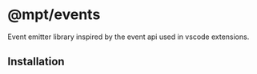 # @mpt/events
Event emitter library inspired by the event api used in vscode extensions.

## Installation

